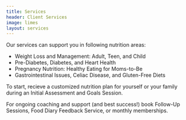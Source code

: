 ```yaml
---
title: Services
header: Client Services
image: limes
layout: services
---
```


Our services can support you in following nutrition areas: 

* Weight Loss and Management: Adult, Teen, and Child
* Pre-Diabetes, Diabetes, and Heart Health
* Pregnancy Nutrition: Healthy Eating for Moms-to-Be
* Gastrointestinal Issues, Celiac Disease, and Gluten-Free Diets

To start, recieve a customized nutrition plan for yourself or your family during an Initial Assessment and Goals Session.

For ongoing coaching and support (and best success!) book Follow-Up Sessions, Food Diary Feedback Service, or monthly memberships.

